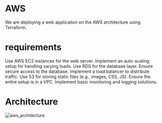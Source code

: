 # AWS 
We are deploying a web application on the AWS architecture using Terraform.

# requirements
Use AWS EC2 instances for the web server.
Implement an auto-scaling setup for handling varying loads.
Use RDS for the database layer.
Ensure secure access to the database.
Implement a load balancer to distribute traffic.
Use S3 for storing static files (e.g., images, CSS, JS).
Ensure the entire setup is in a VPC.
Implement basic monitoring and logging solutions.

# Architecture

![aws_architecture](https://github.com/faiq-ahmed-332/aws-deployment-terraform/assets/157381383/f8c1e685-136f-4844-9db0-81910893c901)
